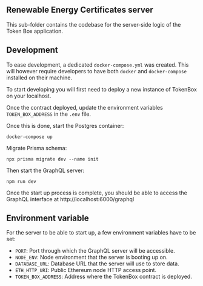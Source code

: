 ## Renewable Energy Certificates server

This sub-folder contains the codebase for the server-side logic of the Token Box application.

## Development

To ease development, a dedicated `docker-compose.yml` was created. This will however require developers to have both 
`docker` and `docker-compose` installed on their machine.

To start developing you will first need to deploy a new instance of TokenBox on your localhost.

Once the contract deployed, update the environment variables `TOKEN_BOX_ADDRESS` in the `.env`
file.

Once this is done, start the Postgres container:
```shell
docker-compose up 
```

Migrate Prisma schema:
```shell
npx prisma migrate dev --name init
```

Then start the GraphQL server: 
```shell
npm run dev
```

Once the start up process is complete, you should be able to access the GraphQL interface at http://localhost:6000/graphql

## Environment variable

For the server to be able to start up, a few environment variables have to be set:
- `PORT`: Port through which the GraphQL server will be accessible.
- `NODE_ENV`: Node environment that the server is booting up on.
- `DATABASE_URL`: Database URL that the server will use to store data.
- `ETH_HTTP_URI`: Public Ethereum node HTTP access point.
- `TOKEN_BOX_ADDRESS`: Address where the TokenBox contract is deployed.